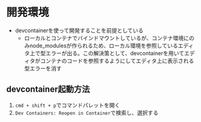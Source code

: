 # 開発環境
- devcontainerを使って開発することを前提としている
	- ローカルとコンテナでバインドマウントしているが、コンテナ環境にのみnode_modulesが作られるため、ローカル環境を参照しているエディタ上で型エラーが出る。この解決策として、devcontainerを用いてエディタがコンテナのコードを参照するようにしてエディタ上に表示される型エラーを消す

## devcontainer起動方法
1. `cmd + shift + p`でコマンドパレットを開く
2. `Dev Containers: Reopen in Container`で検索し、選択する
